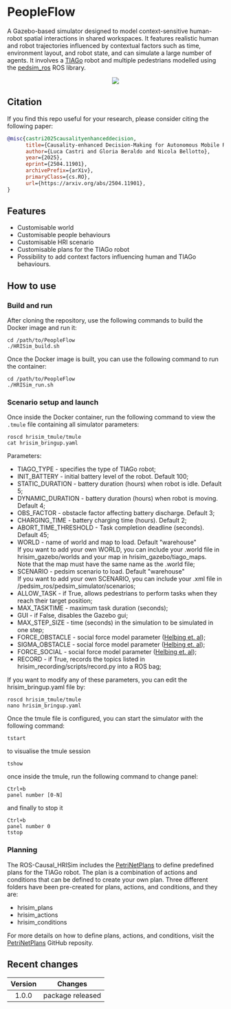 # PeopleFlow
A Gazebo-based simulator designed to model context-sensitive human-robot spatial interactions in shared workspaces. It features realistic human and
robot trajectories influenced by contextual factors such as time, environment layout, and robot state, and can simulate a large number of agents. It involves a [TIAGo](https://pal-robotics.com/robots/tiago/) robot and multiple pedestrians modelled using the [pedsim_ros](https://github.com/srl-freiburg/pedsim_ros) ROS library.

<div align="center">
<p float="left">
    <img src="https://github.com/lcastri/PeopleFlow/blob/main/media/peopleflow.gif">
</p>
</div>

## Citation

If you find this repo useful for your research, please consider citing the following paper:

```bibtex
@misc{castri2025causalityenhanceddecision,
      title={Causality-enhanced Decision-Making for Autonomous Mobile Robots in Dynamic Environments}, 
      author={Luca Castri and Gloria Beraldo and Nicola Bellotto},
      year={2025},
      eprint={2504.11901},
      archivePrefix={arXiv},
      primaryClass={cs.RO},
      url={https://arxiv.org/abs/2504.11901}, 
}
```

## Features
* Customisable world
* Customisable people behaviours
* Customisable HRI scenario
* Customisable plans for the TIAGo robot
* Possibility to add context factors influencing human and TIAGo behaviours.

## How to use
### Build and run
After cloning the repository, use the following commands to build the Docker image and run it:
```
cd /path/to/PeopleFlow
./HRISim_build.sh 
```
Once the Docker image is built, you can use the following command to run the container:
```
cd /path/to/PeopleFlow
./HRISim_run.sh 
```
### Scenario setup and launch
Once inside the Docker container, run the following command to view the `.tmule` file containing all simulator parameters:
```
roscd hrisim_tmule/tmule
cat hrisim_bringup.yaml
```
Parameters:
* TIAGO_TYPE - specifies the type of TIAGo robot;
* INIT_BATTERY - initial battery level of the robot. Default 100;
* STATIC_DURATION - battery duration (hours) when robot is idle. Default 5;
* DYNAMIC_DURATION - battery duration (hours) when robot is moving. Default 4;
* OBS_FACTOR - obstacle factor affecting battery discharge. Default 3;
* CHARGING_TIME - battery charging time (hours). Default 2;
* ABORT_TIME_THRESHOLD - Task completion deadline (seconds). Default 45;
* WORLD - name of world and map to load. Default "warehouse"<br>
If you want to add your own WORLD, you can include your .world file in hrisim_gazebo/worlds and your map in hrisim_gazebo/tiago_maps.<br>
Note that the map must have the same name as the .world file;
* SCENARIO - pedsim scenario to load. Default "warehouse"<br>
If you want to add your own SCENARIO, you can include your .xml file in /pedsim_ros/pedsim_simulator/scenarios;
* ALLOW_TASK - if True, allows pedestrians to perform tasks when they reach their target position;
* MAX_TASKTIME - maximum task duration (seconds);
* GUI - if False, disables the Gazebo gui;
* MAX_STEP_SIZE - time (seconds) in the simulation to be simulated in one step;
* FORCE_OBSTACLE - social force model parameter ([Helbing et. al](https://arxiv.org/pdf/cond-mat/9805244));
* SIGMA_OBSTACLE - social force model parameter ([Helbing et. al](https://arxiv.org/pdf/cond-mat/9805244));
* FORCE_SOCIAL - social force model parameter ([Helbing et. al](https://arxiv.org/pdf/cond-mat/9805244));
* RECORD - if True, records the topics listed in hrisim_recording/scripts/record.py into a ROS bag;

If you want to modify any of these parameters, you can edit the hrisim_bringup.yaml file by:
```
roscd hrisim_tmule/tmule
nano hrisim_bringup.yaml
```
Once the tmule file is configured, you can start the simulator with the following command:
```
tstart
```
to visualise the tmule session
```
tshow
```
once inside the tmule, run the following command to change panel:
```
Ctrl+b
panel number [0-N]
```
and finally to stop it
```
Ctrl+b
panel number 0
tstop
```

### Planning
The ROS-Causal_HRISim includes the [PetriNetPlans](https://github.com/francescodelduchetto/PetriNetPlans) to define predefined plans for the TIAGo robot. The plan is a combination of actions and conditions that can be defined to create your own plan. Three different folders have been pre-created for plans, actions, and conditions, and they are:
* hrisim_plans
* hrisim_actions
* hrisim_conditions

For more details on how to define plans, actions, and conditions, visit the [PetriNetPlans](https://github.com/francescodelduchetto/PetriNetPlans) GitHub reposity.

## Recent changes
| Version | Changes |
| :---: | ----------- |
| 1.0.0 | package released|
